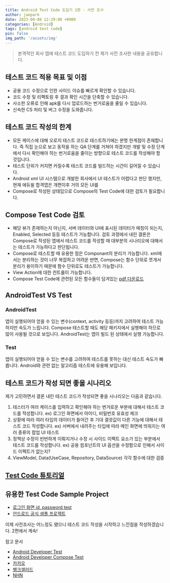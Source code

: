 ```yaml
---
title: Android Test Code 도입기 1편 - 사전 조사
author: jaepark
date: 2023-09-08 12:29:00 +0900
categories: [Android]
tags: [android test code]
pin: false
img_path: '/assets/img'
---
```

> 본격적인 회사 앱에 테스트 코드 도입하기 전 제가 사전 조사한 내용을 공유합니다.

## **테스트 코드 적용 목표 및 이점**
- 공용 코드 수정으로 인한 사이드 이슈를 빠르게 확인할 수 있습니다.
- 코드 수정 및 리팩토링 후 결과 확인 시간을 단축할 수 있습니다.
- 사소한 오류로 인해 apk를 다시 업로드하는 번거로움을 줄일 수 있습니다.
- 신속한 CS 처리 및 버그 수정을 도와줍니다.

## **테스트 코드 작성의 한계**
- 모든 케이스에 대해 오로지 테스트 코드로 테스트하기에는 분명 한계점이 존재합니다. 즉 직접 눈으로 보고 동작을 하는 QA 단계를 거쳐야 하겠지만 
개발 및 수정 단계에서 다시 확인해야 하는 번거로움을 줄이는 방향으로 테스트 코드를 작성해야 할 것입니다.
- 테스트 단위가 커지면 커질수록 테스트 코드를 빌드하는 시간이 길어질 수 있습니다.
- Android xml UI 시스템으로 개발한 회사에서 UI 테스트가 어렵다고 판단 했지만, 현재 에듀윌 합격앱은 개편이후 거의 모든 UI를 
- Compose로 작성된 상태임으로 Compose의 Test Code에 대한 검토가 필요합니다.

## **Compose Test Code 검토**
- 해당 뷰가 존재하는지 아닌지, 서버 데이터와 UI에 표시된 데이터가 매칭이 되는지, Enabled, Selected 등등 테스트가 가능합니다. 
검토 과정에서 내린 결론은 Compose로 작성된 앱에서 테스트 코드를 작성할 때 대부분의 시나리오에 대해서는 테스트가 가능하다고 판단됩니다. 
- Compose로 테스트할 때 유용한 점은 Componant의 분리가 가능합니다. xml에서는 분리하는 것이 너무 복잡하고 어려운 반면, 
Compose는 함수 단위로 쪼개서 분리가 용이하기 때문에 함수 단위로도 테스트가 가능합니다.
- View Action에 대한 컨트롤이 가능합니다.
- Compose Test Code에 관련된 모든 함수들이 담겨있는 [pdf 다운로드](https://github.com/YoonJaePark3908/StockPortfolio/files/14173240/compose-testing-cheatsheet.pdf)

## **AndroidTest VS Test**
### AndroidTest
앱이 실행되어야 얻을 수 있는 변수(context, activity 등등)까지 고려하여 테스트 가능하지만 속도가 느립니다. 
Compose 테스트할 때도 해당 패키지에서 실행해야 하므로 많이 사용될 것으로 보입니다. AndroidTest는 앱이 빌드 된 상태에서 실행 가능합니다. 
### Test
앱이 실행되어야 얻을 수 있는 변수를 고려하여 테스트를 못하는 대신 테스트 속도가 빠릅니다. Android와 관련 없는 알고리즘 테스트에 유용해 보입니다.

## **테스트 코드가 작성 되면 좋을 시나리오**
제가 고민하면서 결론 내린 테스트 코드가 작성되면 좋을 시나리오는 다음과 같습니다.
1. 테스터가 여러 케이스를 입력하고 확인해야 하는 번거로운 부분에 대해서 테스트 코드를 작성합니다. ex) 로그인 화면에서 아이디, 비밀번호 유효성 체크
2. 상황에 따라 여러 타입의 데이터가 들어간 후 기대 결괏값이 다른 기능에 대해서 테스트 코드 작성합니다. ex) 서버에서 내려주는 타입에 따라 메인 화면에 띄워지는 여러 종류의 팝업 UI 테스트
3. 정책상 수정이 빈번하게 이뤄지거나 수정 시 사이드 이펙트 요소가 있는 부분에서 테스트 코드를 작성합니다. ex) 공용 컴포넌트의 UI 옵션을 수정함으로 인해서 사이드 이펙트가 없는지?
4. ViewModel, Data(UseCase, Repository, DataSource) 각각 함수에 대한 검증

## **[Test Code 튜토리얼](https://developer.android.com/codelabs/jetpack-compose-testing#0)**

## 유용한 Test Code Sample Project
- [로그인 화면 id, password test](https://github.com/pavan5208/android_unit_tests)
- [안드로드 공식 샘플 프로젝트](https://github.com/android/nowinandroid/tree/main)

이제 사전조사는 어느정도 됐으니 테스트 코드 작성을 시작하고 느낀점을 작성하겠습니다. 2편에서 계속!

참고 문서
- [Android Developer Test](https://developer.android.com/studio/test)
- [Android Developer Compose Test](https://developer.android.com/jetpack/compose/testing#common-patterns)
- [카카오](https://tech.kakao.com/2021/11/08/test-code/)
- [뱅크샐러드](https://blog.banksalad.com/tech/test-in-banksalad-android/)
- [NHN](https://meetup.nhncloud.com/posts/184)
